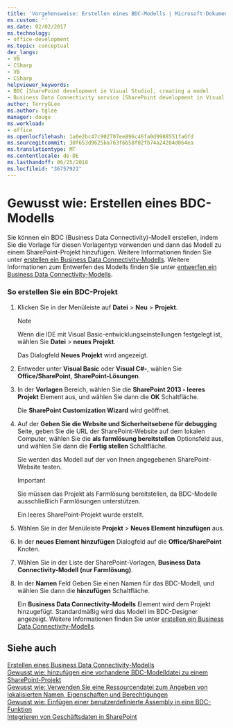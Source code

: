 ```yaml
---
title: 'Vorgehensweise: Erstellen eines BDC-Modells | Microsoft-Dokumentation'
ms.custom: ''
ms.date: 02/02/2017
ms.technology:
- office-development
ms.topic: conceptual
dev_langs:
- VB
- CSharp
- VB
- CSharp
helpviewer_keywords:
- BDC [SharePoint development in Visual Studio], creating a model
- Business Data Connectivity service [SharePoint development in Visual Studio], creating a model
author: TerryGLee
ms.author: tglee
manager: douge
ms.workload:
- office
ms.openlocfilehash: 1a0e2bc47c902707ee896c46fa0d9988551fa6fd
ms.sourcegitcommit: 30f653d9625ba763f6b58f02fb74a24204d064ea
ms.translationtype: MT
ms.contentlocale: de-DE
ms.lasthandoff: 06/25/2018
ms.locfileid: "36757921"
---
```

# <a name="how-to-create-a-bdc-model"></a>Gewusst wie: Erstellen eines BDC-Modells
  Sie können ein BDC (Business Data Connectivity)-Modell erstellen, indem Sie die Vorlage für diesen Vorlagentyp verwenden und dann das Modell zu einem SharePoint-Projekt hinzufügen. Weitere Informationen finden Sie unter [erstellen ein Business Data Connectivity-Modells](../sharepoint/creating-a-business-data-connectivity-model.md). Weitere Informationen zum Entwerfen des Modells finden Sie unter [entwerfen ein Business Data Connectivity-Modells](../sharepoint/designing-a-business-data-connectivity-model.md).  
  
### <a name="to-create-a-bdc-project"></a>So erstellen Sie ein BDC-Projekt  
  
1.  Klicken Sie in der Menüleiste auf **Datei** > **Neu** > **Projekt**.  
  
    > [!NOTE]  
    >  Wenn die IDE mit Visual Basic-entwicklungseinstellungen festgelegt ist, wählen Sie **Datei** > **neues Projekt**.  
  
     Das Dialogfeld **Neues Projekt** wird angezeigt.  
  
2.  Entweder unter **Visual Basic** oder **Visual C#-**, wählen Sie **Office/SharePoint**, **SharePoint-Lösungen**.  
  
3.  In der **Vorlagen** Bereich, wählen Sie die **SharePoint 2013 - leeres Projekt** Element aus, und wählen Sie dann die **OK** Schaltfläche.  
  
     Die **SharePoint Customization Wizard** wird geöffnet.  
  
4.  Auf der **Geben Sie die Website und Sicherheitsebene für debugging** Seite, geben Sie die URL der SharePoint-Website auf dem lokalen Computer, wählen Sie die **als farmlösung bereitstellen** Optionsfeld aus, und wählen Sie dann die **Fertig stellen** Schaltfläche.  
  
     Sie werden das Modell auf der von Ihnen angegebenen SharePoint-Website testen.  
  
    > [!IMPORTANT]  
    >  Sie müssen das Projekt als Farmlösung bereitstellen, da BDC-Modelle ausschließlich Farmlösungen unterstützen.  
  
     Ein leeres SharePoint-Projekt wurde erstellt.  
  
5.  Wählen Sie in der Menüleiste **Projekt** > **Neues Element hinzufügen** aus.  
  
6.  In der **neues Element hinzufügen** Dialogfeld auf die **Office/SharePoint** Knoten.  
  
7.  Wählen Sie in der Liste der SharePoint-Vorlagen, **Business Data Connectivity-Modell (nur Farmlösung)**.  
  
8.  In der **Namen** Feld Geben Sie einen Namen für das BDC-Modell, und wählen Sie dann die **hinzufügen** Schaltfläche.  
  
     Ein **Business Data Connectivity-Modells** Element wird dem Projekt hinzugefügt. Standardmäßig wird das Modell im BDC-Designer angezeigt. Weitere Informationen finden Sie unter [erstellen ein Business Data Connectivity-Modells](../sharepoint/creating-a-business-data-connectivity-model.md).  
  
## <a name="see-also"></a>Siehe auch
 [Erstellen eines Business Data Connectivity-Modells](../sharepoint/creating-a-business-data-connectivity-model.md)   
 [Gewusst wie: hinzufügen eine vorhandene BDC-Modelldatei zu einem SharePoint-Projekt](../sharepoint/how-to-add-an-existing-bdc-model-file-to-a-sharepoint-project.md)   
 [Gewusst wie: Verwenden Sie eine Ressourcendatei zum Angeben von lokalisierten Namen, Eigenschaften und Berechtigungen](../sharepoint/how-to-use-a-resource-file-to-specify-localized-names-properties-and-permissions.md)   
 [Gewusst wie: Einfügen einer benutzerdefinierte Assembly in eine BDC-Funktion](../sharepoint/how-to-include-a-custom-assembly-in-a-bdc-feature.md)   
 [Integrieren von Geschäftsdaten in SharePoint](../sharepoint/integrating-business-data-into-sharepoint.md)  
  
